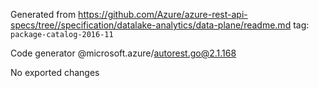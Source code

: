 Generated from https://github.com/Azure/azure-rest-api-specs/tree//specification/datalake-analytics/data-plane/readme.md tag: `package-catalog-2016-11`

Code generator @microsoft.azure/autorest.go@2.1.168

No exported changes